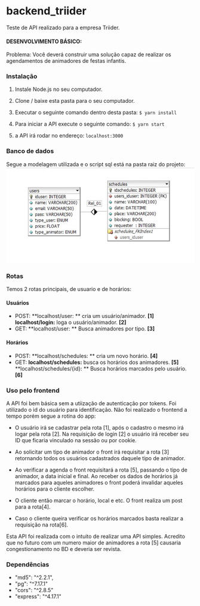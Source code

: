 # backend_triider

Teste de API realizado para a empresa Triider.

#### DESENVOLVIMENTO BÁSICO:
Problema: Você deverá construir uma solução capaz de realizar os agendamentos de animadores de festas infantis.

### Instalação

1. Instale Node.js no seu computador.

2. Clone / baixe esta pasta para o seu computador.

3. Executar o seguinte comando dentro desta pasta:
`$ yarn install`

4. Para iniciar a API execute o seguinte comando:
`$ yarn start`

5. a API irá rodar no endereço:
`localhost:3000`


### Banco de dados

Segue a modelagem utilizada e o script sql está na pasta raiz do projeto:
![](/readme_img/model.jpg)


### Rotas

Temos 2 rotas principais, de usuario e de horários:

#### Usuários

- POST: 
	**localhost/user: ** cria um usuário/animador. **[1]**
	**localhost/login:**  loga o usuário/animador. **[2]**
- GET:
	**localhost/user: ** Busca animadores por tipo. **[3]**

#### Horários
- POST: 
	**localhost/schedules: ** cria um novo horário. **[4]**
- GET:
	**localhost/schedules:**  busca os horários dos animadores. **[5]**
	**localhost/schedules/{id}: ** Busca horários marcados pelo usuário. **[6]**


### Uso pelo frontend

A API foi bem básica sem a utiização de autenticação por tokens. Foi utilizado o id do usuário para identificação. Não foi realizado o frontend a tempo porém segue a rotina do app:

- O usuário irá se cadastrar pela rota [1], após o cadastro o mesmo irá logar pela rota [2]. Na requisição de login [2] o usuário irá receber seu ID que ficaria vinculado na sessão ou por cookie.

- Ao solicitar um tipo de animador o front irá requisitar a rota [3] retornando todos os usuários cadastrados daquele tipo de animador.

- Ao verificar a agenda o front requisitará a rota [5], passando o tipo de animador, a data inicial e final. Ao receber os dados de horários já marcados para aqueles animadores o front poderá invalidar aqueles horários para o cliente escolher.

- O cliente então marcar o horário, local e etc. O front realiza um post para a rota[4].

- Caso o cliente queira verificar os horários marcados basta realizar a requisição na rota[6].



Esta API foi realizada com o intuito de realizar uma API simples. Acredito que no futuro com um numero maior de animadores a rota [5] causaria congestionamento no BD e deveria ser revista. 


### Dependências

 -    "md5": "^2.2.1",
 -    "pg": "^7.17.1"
 -    "cors": "^2.8.5"
 -    "express": "^4.17.1"
